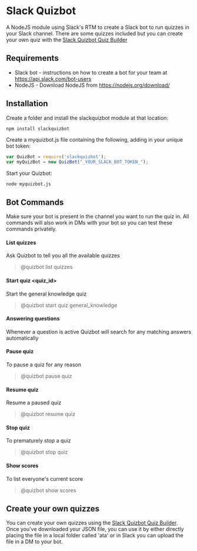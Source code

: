 # Slack Quizbot

A NodeJS module using Slack's RTM to create a Slack bot to run quizzes in your Slack channel. There are some quizzes included  but you can create your own quiz with the [Slack Quizbot Quiz Builder](http://codebyfire.github.io/slackquizbotbuilder)

## Requirements
* Slack bot - instructions on how to create a bot for your team at https://api.slack.com/bot-users
* NodeJS - Download NodeJS from https://nodejs.org/download/

## Installation

Create a folder and install the slackquizbot module at that location: 

```nodejs
npm install slackquizbot
```

Create a myquizbot.js file containing the following, adding in your unique bot token:

```js
var QuizBot = require('slackquizbot');
var myQuizBot = new QuizBot("_YOUR_SLACK_BOT_TOKEN_");
```

Start your Quizbot:

```nodejs
node myquizbot.js
```

## Bot Commands

Make sure your bot is present in the channel you want to run the quiz in. All commands will also work in DMs with your bot so you can test these commands privately.

#### List quizzes
Ask Quizbot to tell you all the available quizzes
> @quizbot list quizzes

#### Start quiz <quiz_id>
Start the general knowledge quiz
> @quizbot start quiz general_knowledge

#### Answering questions
Whenever a question is active Quizbot will search for any matching answers automatically

#### Pause quiz
To pause a quiz for any reason
> @quizbot pause quiz

#### Resume quiz
Resume a paused quiz
> @quizbot resume quiz

#### Stop quiz
To prematurely stop a quiz
> @quizbot stop quiz

#### Show scores
To list everyone's current score
> @quizbot show scores

## Create your own quizzes
You can create your own quizzes using the [Slack Quizbot Quiz Builder](http://codebyfire.github.io/slackquizbotbuilder). Once you've downloaded your JSON file, you can use it by either directly placing the file in a local folder called 'ata' or in Slack you can upload the file in a DM to your bot.
